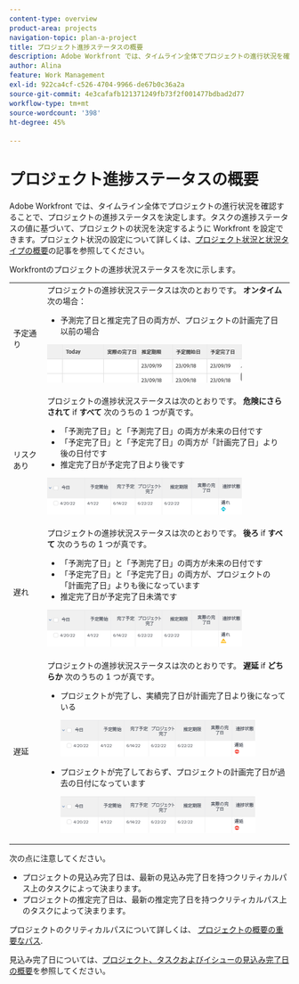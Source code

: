 ```yaml
---
content-type: overview
product-area: projects
navigation-topic: plan-a-project
title: プロジェクト進捗ステータスの概要
description: Adobe Workfront では、タイムライン全体でプロジェクトの進行状況を確認することで、プロジェクトの進捗ステータスを決定します。タスクの進捗ステータスの値に基づいて、プロジェクトの状況を決定するように Workfront を設定できます。プロジェクトの進行状況ステータスについて詳しくは、この記事を参照してください。
author: Alina
feature: Work Management
exl-id: 922ca4cf-c526-4704-9966-de67b0c36a2a
source-git-commit: 4e3cafafb121371249fb73f2f001477bdbad2d77
workflow-type: tm+mt
source-wordcount: '398'
ht-degree: 45%

---
```


# プロジェクト進捗ステータスの概要

<!--Audited: 12/2023-->

Adobe Workfront では、タイムライン全体でプロジェクトの進行状況を確認することで、プロジェクトの進捗ステータスを決定します。タスクの進捗ステータスの値に基づいて、プロジェクトの状況を決定するように Workfront を設定できます。プロジェクト状況の設定について詳しくは、[プロジェクト状況と状況タイプの概要](../../../manage-work/projects/manage-projects/project-condition-and-condition-type.md)の記事を参照してください。

Workfrontのプロジェクトの進捗状況ステータスを次に示します。

<table style="table-layout:auto"> 
 <col> 
 <col> 
 <tbody> 
  <tr> 
   <td>予定通り</td> 
   <td> プロジェクトの進捗状況ステータスは次のとおりです。 <strong>オンタイム</strong> 次の場合：<ul><li>予測完了日と推定完了日の両方が、プロジェクトの計画完了日以前の場合</li></ul> <p> <img src="assets/project-on-time-progress-status-350x69.png" style="width: 350;height: 69;"> </p> </td> 
  </tr> 
  <tr> 
   <td>リスクあり</td> 
   <td> プロジェクトの進捗状況ステータスは次のとおりです。 <strong>危険にさらされて</strong> if <strong>すべて</strong> 次のうちの 1 つが真です。<ul><li>「予測完了日」と「予測完了日」の両方が未来の日付です</li><li> 「予定完了日」と「予定完了日」の両方が「計画完了日」より後の日付です</li><li> 推定完了日が予定完了日より後です</li></ul><p> <img src="assets/project-at-risk-progress-status-350x67.png" style="width: 350;height: 67;"> </p> </td> 
  </tr> 
  <tr> 
   <td>遅れ</td> 
   <td> プロジェクトの進捗状況ステータスは次のとおりです。 <strong>後ろ</strong> if <strong>すべて</strong> 次のうちの 1 つが真です。<ul><li>「予測完了日」と「予測完了日」の両方が未来の日付です</li><li> 「予定完了日」と「予定完了日」の両方が、プロジェクトの「計画完了日」よりも後になっています</li><li> 推定完了日が予定完了日未満です</li></ul> <p> <img src="assets/project-behind-progress-status-350x67.png" style="width: 350;height: 67;"> </p> </td> 
  </tr> 
  <tr> 
   <td>遅延</td> 
   <td> 
     プロジェクトの進捗状況ステータスは次のとおりです。 <strong>遅延</strong> if <strong>どちらか</strong> 次のうちの 1 つが真です。<ul><li>プロジェクトが完了し、実績完了日が計画完了日より後になっている <p> <img src="assets/project-late-progress-status-350x66.png" style="width: 350;height: 66;"> </p> </li> 
     <li> <p>プロジェクトが完了しておらず、プロジェクトの計画完了日が過去の日付になっています <p> <img src="assets/project-late-progress-status-incomplete-status-350x66.png" style="width: 350;height: 66;"> </p> </li> 
    </ul> </td> 
  </tr> 
 </tbody> 
</table>

次の点に注意してください。

* プロジェクトの見込み完了日は、最新の見込み完了日を持つクリティカルパス上のタスクによって決まります。
* プロジェクトの推定完了日は、最新の推定完了日を持つクリティカルパス上のタスクによって決まります。

プロジェクトのクリティカルパスについて詳しくは、 [プロジェクトの概要の重要なパス](../../../manage-work/tasks/manage-tasks/critical-path.md).

見込み完了日については、[プロジェクト、タスクおよびイシューの見込み完了日の概要](../../../manage-work/projects/planning-a-project/project-projected-completion-date.md)を参照してください。
